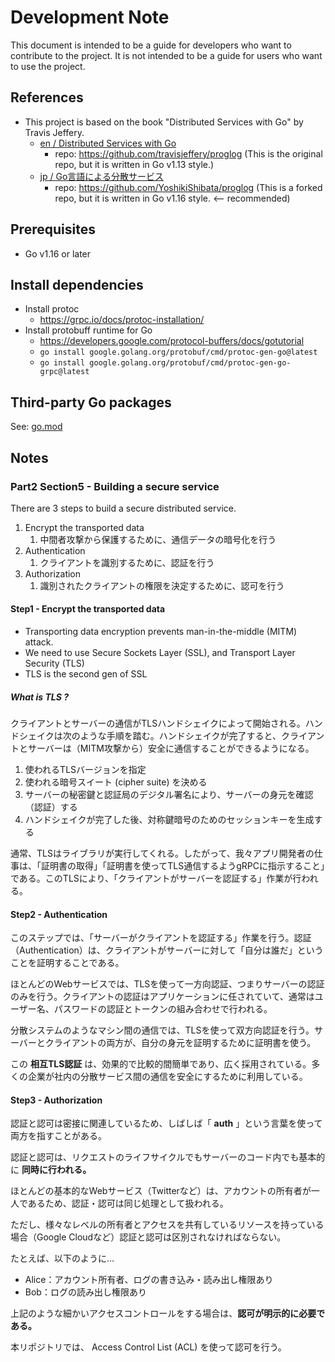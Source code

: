 # Development Note

This document is intended to be a guide for developers who want to contribute to the project. It is not intended to be a guide for users who want to use the project.

## References

- This project is based on the book "Distributed Services with Go" by Travis Jeffery.
  - [en / Distributed Services with Go](https://pragprog.com/titles/tjgo/distributed-services-with-go/)
    - repo: https://github.com/travisjeffery/proglog (This is the original repo, but it is written in Go v1.13 style.)
  - [jp / Go言語による分散サービス](https://www.oreilly.co.jp/books/9784873119977/)
    - repo: https://github.com/YoshikiShibata/proglog (This is a forked repo, but it is written in Go v1.16 style. <-- recommended)


## Prerequisites

- Go v1.16 or later


## Install dependencies

- Install protoc
  - https://grpc.io/docs/protoc-installation/
- Install protobuff runtime for Go
  - https://developers.google.com/protocol-buffers/docs/gotutorial
  - `go install google.golang.org/protobuf/cmd/protoc-gen-go@latest`
  - `go install google.golang.org/protobuf/cmd/protoc-gen-go-grpc@latest`


## Third-party Go packages

See: [go.mod](./go.mod)

## Notes

### Part2 Section5 - Building a secure service

There are 3 steps to build a secure distributed service.

1. Encrypt the transported data
   1. 中間者攻撃から保護するために、通信データの暗号化を行う
2. Authentication
   1. クライアントを識別するために、認証を行う
3. Authorization
   1. 識別されたクライアントの権限を決定するために、認可を行う

#### Step1 - Encrypt the transported data

- Transporting data encryption prevents man-in-the-middle (MITM) attack.
- We need to use Secure Sockets Layer (SSL), and Transport Layer Security (TLS)
- TLS is the second gen of SSL


##### What is TLS ?

クライアントとサーバーの通信がTLSハンドシェイクによって開始される。ハンドシェイクは次のような手順を踏む。ハンドシェイクが完了すると、クライアントとサーバーは（MITM攻撃から）安全に通信することができるようになる。

1. 使われるTLSバージョンを指定
2. 使われる暗号スイート (cipher suite) を決める
3. サーバーの秘密鍵と認証局のデジタル署名により、サーバーの身元を確認（認証）する
4. ハンドシェイクが完了した後、対称鍵暗号のためのセッションキーを生成する

通常、TLSはライブラリが実行してくれる。したがって、我々アプリ開発者の仕事は、「証明書の取得」「証明書を使ってTLS通信するようgRPCに指示すること」である。このTLSにより、「クライアントがサーバーを認証する」作業が行われる。


#### Step2 - Authentication

このステップでは、「サーバーがクライアントを認証する」作業を行う。認証（Authentication）は、クライアントがサーバーに対して「自分は誰だ」ということを証明することである。

ほとんどのWebサービスでは、TLSを使って一方向認証、つまりサーバーの認証のみを行う。クライアントの認証はアプリケーションに任されていて、通常はユーザー名、パスワードの認証とトークンの組み合わせで行われる。

分散システムのようなマシン間の通信では、TLSを使って双方向認証を行う。サーバーとクライアントの両方が、自分の身元を証明するために証明書を使う。

この **相互TLS認証** は、効果的で比較的間簡単であり、広く採用されている。多くの企業が社内の分散サービス間の通信を安全にするために利用している。


#### Step3 - Authorization

認証と認可は密接に関連しているため、しばしば「 **auth** 」という言葉を使って両方を指すことがある。

認証と認可は、リクエストのライフサイクルでもサーバーのコード内でも基本的に **同時に行われる。**

ほとんどの基本的なWebサービス（Twitterなど）は、アカウントの所有者が一人であるため、認証・認可は同じ処理として扱われる。

ただし、様々なレベルの所有者とアクセスを共有しているリソースを持っている場合（Google Cloudなど）認証と認可は区別されなければならない。

たとえば、以下のように…

- Alice：アカウント所有者、ログの書き込み・読み出し権限あり
- Bob：ログの読み出し権限あり


上記のような細かいアクセスコントロールをする場合は、**認可が明示的に必要である。**

本リポジトリでは、 Access Control List (ACL) を使って認可を行う。